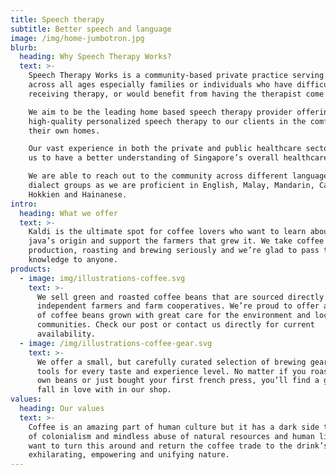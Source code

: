 ```yaml
---
title: Speech therapy
subtitle: Better speech and language
image: /img/home-jumbotron.jpg
blurb:
  heading: Why Speech Therapy Works?
  text: >-
    Speech Therapy Works is a community-based private practice serving clients
    across all ages especially families or individuals who have difficulty
    receiving therapy, or would benefit from having the therapist come to them.

    We aim to be the leading home based speech therapy provider offering
    high-quality personalized speech therapy to our clients in the comfort of
    their own homes.

    Our vast experience in both the private and public healthcare sector allows
    us to have a better understanding of Singapore’s overall healthcare system.

    We are able to reach out to the community across different language and
    dialect groups as we are proficient in English, Malay, Mandarin, Cantonese,
    Hokkien and Hainanese.
intro:
  heading: What we offer
  text: >-
    Kaldi is the ultimate spot for coffee lovers who want to learn about their
    java’s origin and support the farmers that grew it. We take coffee
    production, roasting and brewing seriously and we’re glad to pass that
    knowledge to anyone.
products:
  - image: img/illustrations-coffee.svg
    text: >-
      We sell green and roasted coffee beans that are sourced directly from
      independent farmers and farm cooperatives. We’re proud to offer a variety
      of coffee beans grown with great care for the environment and local
      communities. Check our post or contact us directly for current
      availability.
  - image: /img/illustrations-coffee-gear.svg
    text: >-
      We offer a small, but carefully curated selection of brewing gear and
      tools for every taste and experience level. No matter if you roast your
      own beans or just bought your first french press, you’ll find a gadget to
      fall in love with in our shop.
values:
  heading: Our values
  text: >-
    Coffee is an amazing part of human culture but it has a dark side too – one
    of colonialism and mindless abuse of natural resources and human lives. We
    want to turn this around and return the coffee trade to the drink’s
    exhilarating, empowering and unifying nature.
---
```


